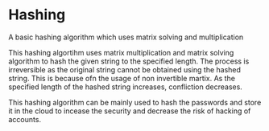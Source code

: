 # Hashing
A basic hashing algorithm which uses matrix solving and multiplication

This hashing algortihm uses matrix multiplication and matrix solving algorithm to hash the given string to the specified length.
The process is irreversible as the original string cannot be obtained using the hashed string. This is because ofn the usage of non invertible martix.
As the specified length of the hashed string increases, confliction decreases.

This hashing algorithm can be mainly used to hash the passwords and store it in the cloud to incease the security and decrease the risk of hacking of accounts.
